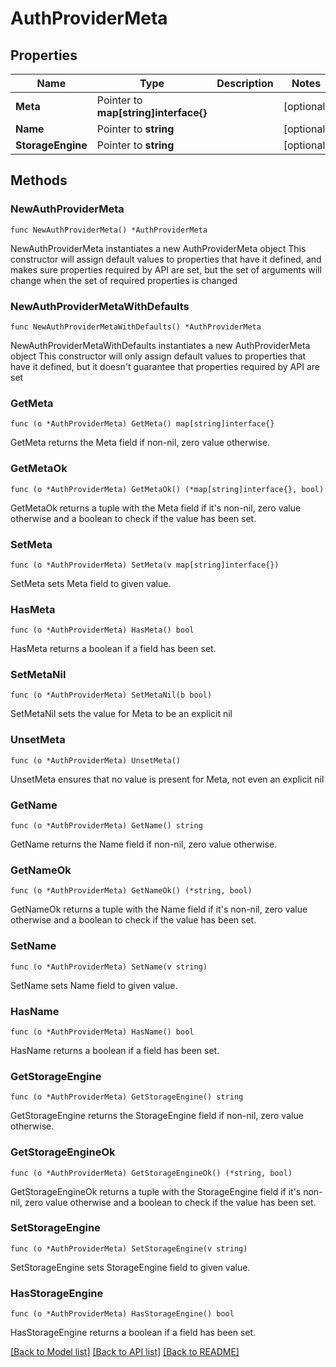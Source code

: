 # AuthProviderMeta

## Properties

Name | Type | Description | Notes
------------ | ------------- | ------------- | -------------
**Meta** | Pointer to **map[string]interface{}** |  | [optional] 
**Name** | Pointer to **string** |  | [optional] 
**StorageEngine** | Pointer to **string** |  | [optional] 

## Methods

### NewAuthProviderMeta

`func NewAuthProviderMeta() *AuthProviderMeta`

NewAuthProviderMeta instantiates a new AuthProviderMeta object
This constructor will assign default values to properties that have it defined,
and makes sure properties required by API are set, but the set of arguments
will change when the set of required properties is changed

### NewAuthProviderMetaWithDefaults

`func NewAuthProviderMetaWithDefaults() *AuthProviderMeta`

NewAuthProviderMetaWithDefaults instantiates a new AuthProviderMeta object
This constructor will only assign default values to properties that have it defined,
but it doesn't guarantee that properties required by API are set

### GetMeta

`func (o *AuthProviderMeta) GetMeta() map[string]interface{}`

GetMeta returns the Meta field if non-nil, zero value otherwise.

### GetMetaOk

`func (o *AuthProviderMeta) GetMetaOk() (*map[string]interface{}, bool)`

GetMetaOk returns a tuple with the Meta field if it's non-nil, zero value otherwise
and a boolean to check if the value has been set.

### SetMeta

`func (o *AuthProviderMeta) SetMeta(v map[string]interface{})`

SetMeta sets Meta field to given value.

### HasMeta

`func (o *AuthProviderMeta) HasMeta() bool`

HasMeta returns a boolean if a field has been set.

### SetMetaNil

`func (o *AuthProviderMeta) SetMetaNil(b bool)`

 SetMetaNil sets the value for Meta to be an explicit nil

### UnsetMeta
`func (o *AuthProviderMeta) UnsetMeta()`

UnsetMeta ensures that no value is present for Meta, not even an explicit nil
### GetName

`func (o *AuthProviderMeta) GetName() string`

GetName returns the Name field if non-nil, zero value otherwise.

### GetNameOk

`func (o *AuthProviderMeta) GetNameOk() (*string, bool)`

GetNameOk returns a tuple with the Name field if it's non-nil, zero value otherwise
and a boolean to check if the value has been set.

### SetName

`func (o *AuthProviderMeta) SetName(v string)`

SetName sets Name field to given value.

### HasName

`func (o *AuthProviderMeta) HasName() bool`

HasName returns a boolean if a field has been set.

### GetStorageEngine

`func (o *AuthProviderMeta) GetStorageEngine() string`

GetStorageEngine returns the StorageEngine field if non-nil, zero value otherwise.

### GetStorageEngineOk

`func (o *AuthProviderMeta) GetStorageEngineOk() (*string, bool)`

GetStorageEngineOk returns a tuple with the StorageEngine field if it's non-nil, zero value otherwise
and a boolean to check if the value has been set.

### SetStorageEngine

`func (o *AuthProviderMeta) SetStorageEngine(v string)`

SetStorageEngine sets StorageEngine field to given value.

### HasStorageEngine

`func (o *AuthProviderMeta) HasStorageEngine() bool`

HasStorageEngine returns a boolean if a field has been set.


[[Back to Model list]](../README.md#documentation-for-models) [[Back to API list]](../README.md#documentation-for-api-endpoints) [[Back to README]](../README.md)


